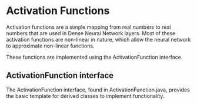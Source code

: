 # Activation Functions

Activation functions are a simple mapping from real numbers to real numbers that are used in Dense Neural Network layers. Most of these activation functions are non-linear in nature, which allow the neural network to approximate non-linear functions.

These functions are implemented using the ActivationFunction interface.

## ActivationFunction interface

The ActivationFunction interface, found in ActivationFunction.java, provides the basic template for derived classes to implement functionality.
